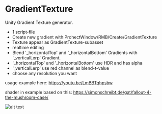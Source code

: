 # GradientTexture
Unity Gradient Texture generator.
- 1 script-file
- Create new gradient with ProhectWindow/RMB/Create/GradientTexture
- Texture appear as GradientTexture-subasset
- realtime editing
- Blend '_horizontalTop' and '_horizontalBottom' Gradients with '_verticalLerp' Gradient.
- '_horizontalTop' and '_horizontalBottom' use HDR and has alpha
- '_verticalLerp' use red channel as blend-t-value
- choose any resolution you want

usage example here:
https://youtu.be/LmBBTqhpsbw

shader in example based on this: https://simonschreibt.de/gat/fallout-4-the-mushroom-case/

![alt text](https://github.com/mitay-walle/GradientTexture/blob/main/Screenshot_57.png)
